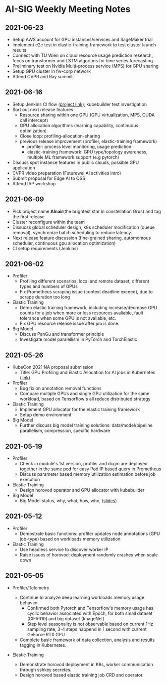 # AI-SIG Weekly Meeting Notes
## 2021-06-23
- Setup AWS account for GPU instances/services and SageMaker trial
- Implement e2e test in elastic-training framework to test cluster launch results
- Connect with TU Wien on cloud resource usage prediction research, focus on transformer and LSTM algoritms for time series forecasting
- Preliminary test on Nvidia Multi-process service (MPS) for GPU sharing
- Setup GPU cluster in fw-corp network
- Attend CVPR and Ray summit
## 2021-06-16
- Setup Jenkins CI flow ([project link](https://jenkins.alkaidcloud.io/job/alnair/)), kubebuilder test investigation
- Sort out next release features
  - Resource sharing within one GPU (GPU virtualization, MPS, CUDA call intercept)
  - GPU allocation algorithms (learning capability, continuous optimization)
  - Close loop: profiling-allocation-sharing
  - previous release improvement (profiler, elastic-training framework) 
    - profiler: process level monitoring, usage prediction
    - elastic-training framework: GPU type/topology awareness, multiple ML framework support (e.g pytorch)
- Discuss spot instance features in public clouds, possible GPU application
- CVPR video preparation (Futurewei AI activities intro)
- Submit proposal for Edge AI to OSS
- Attend IAP workshop
## 2021-06-09
- Pick project name **Alnair**(the brightest star in constellation Grus) and tag the first release 
- Cluster reconfigure within the team
- Dissucss global scheduler design, k8s scheduler modification (queue removal), synchronize batch scheduling to reduce latency.
- Next release feature discussion (fine-grained sharing, automomous scheduler, continuous gpu allocation optimization)
- CI setup requirements (Jenkins)
## 2021-06-02
- Profiler
  - Profiling different scenarios, local and remote dataset, different types and numbers of GPUs
  - Fix Prometheus scraping issue (context deadline exceed), due to scrape duration too long
- Elastic Training
  - Demo elastic training framework, including increase/decrease GPU counts for a job when more or less resources avaliable, fault tolerance when some GPU is not avaliable, etc.
  - Fix GPU resource release issue after job is done.
- Big Model
  - Discuss PanGu and transformer principle 
  - Investigate model paralellism in PyTorch and TorchElastic
## 2021-05-26
- KubeCon 2021 NA proposal submission
  - Title: GPU Profiling and Elastic Allocation for AI jobs in Kubernetes ([link](https://docs.google.com/document/d/1hrNXUYZDlMz6518pqLD0KawGo_3FjoCG0-rvuE4tvpw/edit)) 
- Profiler
  - Bug fix on annotation removal functions
  - Compare multiple GPUs and single GPU utilization for the same workload, based on Tensorflow's all reduce distributed strategy
- Elastic Training
  - Implement GPU allocator for the elastic training framework
  - Setup demo environment
- Big Model
  - Further discuss big model training solutions: data/model/pipeline parallelism, compression, specific hardware

## 2021-05-19
- Profiler
  - Check in module's 1st version, profiler and dcgm are deployed together in the same pod for easy Pod IP based query in Prometheus
  - Discuss parameter based memory utilization estimation before job execution
- Elastic Training
  - Design horovod operator and GPU allocator with kubebuilder
- Big Model
  - Big Model status, why, what, how, who, ([slides](https://github.com/CentaurusInfra/AI-SIG/blob/main/reference/BigModels.pdf))
## 2021-05-12
- Profiler
  - Demostrate basic functions: profiler updates node annotations (GPU job-type) based on workloads memory utilization
- Elastic Training
  - Use headless service to discover worker IP
  - Raise issues of horovod: deployment randomly crashes when scale down
## 2021-05-05
- Profiler/Telemetry
	- Continue to analyze deep learning workloads memory usage behavior.
	  - Confirmed both Pytorch and Tensorflow's memory usage has cyclic behavior associated with Epoch, for both small dataset (CIFAR10) and big dataset (ImageNet)
	  - Step level seasonality is not observable based on current 1Hz sampling rate, 3-4 steps happend in 1 second with current GeForce RTX GPU
	- Complete basic framework of data collection, analysis and results tagging in Kubernetes.

- Elastic Training
	- Demonstrate horovod deployment in K8s, worker communication through sshkey secretes.
	- Design horovod based elastic training job CRD and operator.
